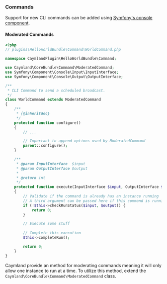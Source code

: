 ### Commands

Support for new CLI commands can be added using [Symfony's console component](http://symfony.com/doc/2.8/console.html).  

#### Moderated Commands

```php
<?php
// plugins\HelloWorldBundle\Command\WorldCommand.php

namespace CaymlandPlugin\HelloWorldBundle\Command;

use Caymland\CoreBundle\Command\ModeratedCommand;
use Symfony\Component\Console\Input\InputInterface;
use Symfony\Component\Console\Output\OutputInterface;

/**
 * CLI Command to send a scheduled broadcast.
 */
class WorldCommand extends ModeratedCommand
{
    /**
     * {@inheritdoc}
     */
    protected function configure()
    {
        // ...

        // Important to append options used by ModeratedCommand
        parent::configure();
    }

    /**
     * @param InputInterface  $input
     * @param OutputInterface $output
     *
     * @return int
     */
    protected function execute(InputInterface $input, OutputInterface $output)
    {
        // Validate if the command is already has an instance running
        // A third argument can be passed here if this command is running something unique such as an ID
        if (!$this->checkRunStatus($input, $output)) {
            return 0;
        }

        // Execute some stuff
        
        // Complete this execution
        $this->completeRun();

        return 0;
    }
}
```

Caymland provide an method for moderating commands meaning it will only allow one instance to run at a time. To utilize this method, extend the `Caymland\CoreBundle\Command\ModeratedCommand` class.

